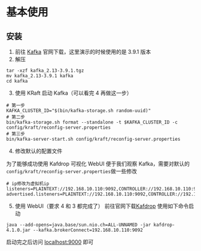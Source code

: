 # 基本使用

## 安装

1. 前往 [Kafka](https://kafka.apache.org/downloads) 官网下载，这里演示的时候使用的是 3.9.1 版本
2. 解压

```shell
tar -xzf kafka_2.13-3.9.1.tgz
mv kafka_2.13-3.9.1 kafka
cd kafka
```

3. 使用 KRaft 启动 Kafka（可以看完 4 再做这一步）

```shell
# 第一步
KAFKA_CLUSTER_ID="$(bin/kafka-storage.sh random-uuid)"
# 第二步
bin/kafka-storage.sh format --standalone -t $KAFKA_CLUSTER_ID -c config/kraft/reconfig-server.properties
# 第三步
bin/kafka-server-start.sh config/kraft/reconfig-server.properties
```

4. 修改默认的配置文件

为了能够成功使用 Kafdrop 可视化 WebUI 便于我们观察 Kafka，需要对默认的`config/kraft/reconfig-server.properties`做一些修改

```properties
# ip修改为虚拟机ip
listeners=PLAINTEXT://192.168.10.110:9092,CONTROLLER://192.168.10.110:9093
advertised.listeners=PLAINTEXT://192.168.10.110:9092,CONTROLLER://192.168.10.110:9093
```

5. 使用 WebUI（要求 4 和 3 都完成了）
   前往官网下载[Kafdrop](https://github.com/obsidiandynamics/kafdrop/releases)
   使用如下命令启动

```shell
java --add-opens=java.base/sun.nio.ch=ALL-UNNAMED -jar kafdrop-4.1.0.jar --kafka.brokerConnect=192.168.10.110:9092
```

启动完之后访问 [localhost:9000](http://localhost:9000) 即可
